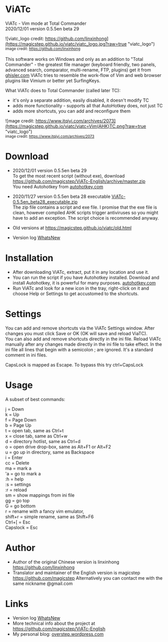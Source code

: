 ViATc
=====
ViATc - Vim mode at Total Commander  
2020/12/01  version 0.5.5en beta 29  

![viatc_logo credit: https://github.com/linxinhong](https://magicstep.github.io/viatc/viatc_logo.jpg?raw=true "viatc_logo")  
<sub>image credit: <A href="https://github.com/linxinhong" target="_blank">https://github.com/linxinhong</a></sub><br>  
This software works on Windows and only as an addition to "Total Commander" - the greatest file manager (keyboard friendly, two panels, advanced search, comparator, multi-rename, FTP, plugins) get it from <a href="www.ghisler.com">ghisler.com</a>
ViATc tries to resemble the work-flow of Vim and web browser plugins like Vimium or better yet SurfingKeys.

What ViATc does to Total Commander (called later TC):
- it's only a separate addition, easily disabled, it doesn't modify TC
- adds more functionality - supports all that AutoHotkey does, not just TC
- adds more shortcuts, you can add and reconfigure them

![mage credit: https://www.itqiyi.com/archives/2073](https://magicstep.github.io/viatc/viatc=Vim(AHK)TC.png?raw=true "viatc_logo")  
<sub> image credit: https://www.itqiyi.com/archives/2073  </sub>

Download
========
- 2020/12/01  version 0.5.5en beta 29  
To get the most recent script (without exe), download <a href="https://github.com/magicstep/ViATc-English/archive/master.zip">https://github.com/magicstep/ViATc-English/archive/master.zip</a>  
You need Autohotkey from <a href="https://autohotkey.com">autohotkey.com</a>

- 2020/11/27  version 0.5.5en beta 28 executable 
<a href="ViATc-0.5.5en_beta28_executable.zip">ViATc-0.5.5en_beta28_executable.zip</a><br>
The zip file contains a script and exe file. I promise that the exe file is clean, however compiled AHK scripts trigger antiviruses so you might have to add an exception. The script choice is recommended anyway.   

- Old versions at <a href="https://magicstep.github.io/viatc/old.html">https://magicstep.github.io/viatc/old.html</a> 

- Version log <a href="WhatsNew">WhatsNew</a>

Installation
============
- After downloading ViATc, extract, put it in any location and use it.  
- You can run the script if you have Autohotkey installed. Download and install Autohotkey, it is powerful for many purposes. <a href="https://autohotkey.com">autohotkey.com</a>
- Run ViATc and look for a new icon in the tray, right-click on it and choose Help or Settings to get accustomed to the shortcuts.

Settings
========
You can add and remove shortcuts via the ViATc Settings window. After changes you must click Save or OK (OK will save and reload ViaTC).  
You can also add and remove shortcuts directly in the ini file. Reload ViATc manually after any changes made directly in the ini file to take effect.
In the ini file all lines that begin with a semicolon ; are ignored. It's a standard comment in ini files.  

CapsLock is mapped as Escape. To bypass this try ctrl+CapsLock  

Usage
=====
A subset of best commands:

j  = Down  
k  = Up  
f  = Page Down  
b  = Page Up  
t  = open tab, same as Ctrl+t  
x  = close tab, same as Ctrl+w  
d  = directory hotlist, same as Ctrl+d  
o  = open drive drop-box, same as Alt+F1 or Alt+F2  
u  = go up in directory, same as Backspace  
i  = Enter  
cc = Delete  
ma = mark a  
'a = go to mark a  
:h = help  
:s = settings  
:r = reload  
sm = show mappings from ini file  
gg = go top  
G  = go bottom  
r  = rename with a fancy vim emulator,   
shift+r  = simple rename, same as Shift+F6  
Ctrl+[   = Esc  
Capslock = Esc  

Author
======
- Author of the original Chinese version is linxinhong <a href="https://github.com/linxinhong">https://github.com/linxinhong</a> 
- Translator and maintainer of the English version is magicstep <a href="https://github.com/magicstep">https://github.com/magicstep</a> 
  Alternatively you can contact me with the same nickname @gmail.com


Links
=====
- Version log <a href="WhatsNew">WhatsNew</a>
- More technical info about the project at <a href="https://github.com/magicstep/ViATc-English">https://github.com/magicstep/ViATc-English</a>   
- My personal blog: <a href="https://overstep.wordpress.com/">overstep.wordpress.com</a> 


[//]: # (comment test)
<!--<sub> My personal blog: <a href="https://overstep.wordpress.com/">overstep.wordpress.com</a></sub> -->
